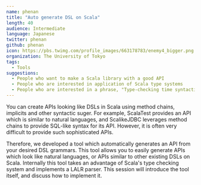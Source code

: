 ```yaml
---
name: phenan
title: "Auto generate DSL on Scala"
length: 40
audience: Intermediate
language: Japanese
twitter: phenan
github: phenan
icon: https://pbs.twimg.com/profile_images/663178783/enemy4_bigger.png
organization: The University of Tokyo
tags:
  - Tools
suggestions:
  - People who want to make a Scala library with a good API
  - People who are interested in application of Scala type systems
  - People who are interested in a phrase, "Type-checking time syntactic analysis"
---
```

You can create APIs looking like DSLs in Scala using method chains, implicits and other syntactic suger.
For example, ScalaTest provides an API which is similar to natural languages,
and ScalikeJDBC leverages method chains to provide SQL-like syntax for its API.
However, it is often very difficult to provide such sophisticated APIs.

Therefore, we developed a tool which automatically generates an API from your desired DSL grammars.
This tool allows you to easily generate APIs which look like natural languages, 
or APIs similar to other existing DSLs on Scala.
Internally this tool takes an advantage of Scala's type checking system and implements a LALR parser.
This session will introduce the tool itself, and discuss how to implement it.
